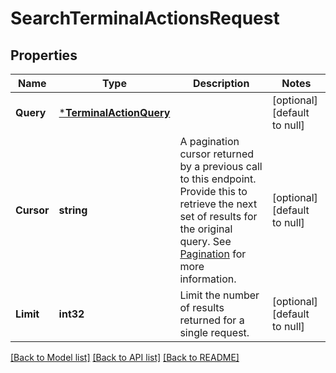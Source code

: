 # SearchTerminalActionsRequest

## Properties

 Name       | Type                                               | Description                                                                                                                                                                                                                                     | Notes                        
------------|----------------------------------------------------|-------------------------------------------------------------------------------------------------------------------------------------------------------------------------------------------------------------------------------------------------|------------------------------
 **Query**  | [***TerminalActionQuery**](TerminalActionQuery.md) |                                                                                                                                                                                                                                                 | [optional] [default to null] 
 **Cursor** | **string**                                         | A pagination cursor returned by a previous call to this endpoint. Provide this to retrieve the next set of results for the original query. See [Pagination](https://developer.squareup.com/docs/basics/api101/pagination) for more information. | [optional] [default to null] 
 **Limit**  | **int32**                                          | Limit the number of results returned for a single request.                                                                                                                                                                                      | [optional] [default to null] 

[[Back to Model list]](../README.md#documentation-for-models) [[Back to API list]](../README.md#documentation-for-api-endpoints) [[Back to README]](../README.md)


